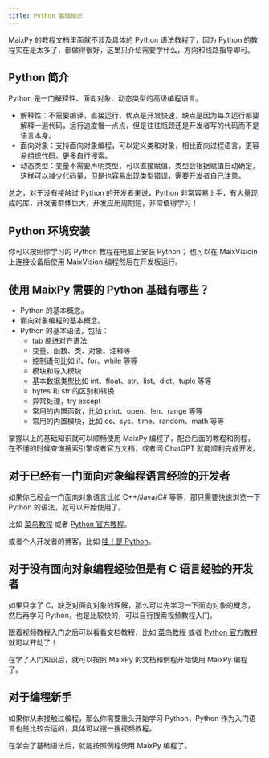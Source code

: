 ```yaml
---
title: Python 基础知识
---
```


MaixPy 的教程文档里面就不涉及具体的 Python 语法教程了，因为 Python 的教程实在是太多了，都做得很好，这里只介绍需要学什么，方向和线路指导即可。

## Python 简介

Python 是一门解释性、面向对象、动态类型的高级编程语言。
* 解释性：不需要编译，直接运行，优点是开发快速，缺点是因为每次运行都要解释一遍代码，运行速度慢一点点，但是往往瓶颈还是开发者写的代码而不是语言本身。
* 面向对象：支持面向对象编程，可以定义类和对象，相比面向过程语言，更容易组织代码。更多自行搜索。
* 动态类型：变量不需要声明类型，可以直接赋值，类型会根据赋值自动确定，这样可以减少代码量，但是也容易出现类型错误，需要开发者自己注意。

总之，对于没有接触过 Python 的开发者来说，Python 非常容易上手，有大量现成的库，开发者群体巨大，开发应用周期短，非常值得学习！

## Python 环境安装

你可以按照你学习的 Python 教程在电脑上安装 Python；
也可以在 MaixVisioin 上连接设备后使用 MaixVision 编程然后在开发板运行。


## 使用 MaixPy 需要的 Python 基础有哪些？

* Python 的基本概念。
* 面向对象编程的基本概念。
* Python 的基本语法，包括：
  * tab 缩进对齐语法
  * 变量、函数、类、对象、注释等
  * 控制语句比如 if、for、while 等等
  * 模块和导入模块
  * 基本数据类型比如 int、float、str、list、dict、tuple 等等
  * bytes 和 str 的区别和转换
  * 异常处理，try except
  * 常用的内置函数，比如 print、open、len、range 等等
  * 常用的内置模块，比如 os、sys、time、random、math 等等

掌握以上的基础知识就可以顺畅使用 MaixPy 编程了，配合后面的教程和例程，在不懂的时候查询搜索引擎或者官方文档，或者问 ChatGPT 就能顺利完成开发。


## 对于已经有一门面向对象编程语言经验的开发者

如果你已经会一门面向对象语言比如 C++/Java/C# 等等，那只需要快速浏览一下 Python 的语法，就可以开始使用了。

比如 [菜鸟教程](https://www.runoob.com/python3/python3-tutorial.html) 或者 [Python 官方教程](https://docs.python.org/3/tutorial/index.html)。

或者个人开发者的博客，比如 [哇！是 Python](https://neucrack.com/p/59)。

## 对于没有面向对象编程经验但是有 C 语言经验的开发者

如果只学了 C，缺乏对面向对象的理解，那么可以先学习一下面向对象的概念，然后再学习 Python，也是比较快的，可以自行搜索视频教程入门。

跟着视频教程入门之后可以看看文档教程，比如 [菜鸟教程](https://www.runoob.com/python3/python3-tutorial.html) 或者 [Python 官方教程](https://docs.python.org/3/tutorial/index.html) 就可以开动了！

在学了入门知识后，就可以按照 MaixPy 的文档和例程开始使用 MaixPy 编程了。


## 对于编程新手

如果你从未接触过编程，那么你需要重头开始学习 Python，Python 作为入门语言也是比较合适的，具体可以搜一搜视频教程。

在学会了基础语法后，就能按照例程使用 MaixPy 编程了。

